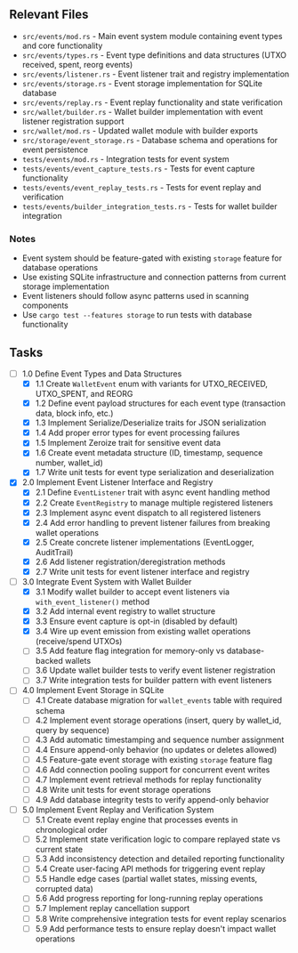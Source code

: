 ## Relevant Files

- `src/events/mod.rs` - Main event system module containing event types and core functionality
- `src/events/types.rs` - Event type definitions and data structures (UTXO received, spent, reorg events)
- `src/events/listener.rs` - Event listener trait and registry implementation
- `src/events/storage.rs` - Event storage implementation for SQLite database
- `src/events/replay.rs` - Event replay functionality and state verification
- `src/wallet/builder.rs` - Wallet builder implementation with event listener registration support
- `src/wallet/mod.rs` - Updated wallet module with builder exports
- `src/storage/event_storage.rs` - Database schema and operations for event persistence
- `tests/events/mod.rs` - Integration tests for event system
- `tests/events/event_capture_tests.rs` - Tests for event capture functionality
- `tests/events/event_replay_tests.rs` - Tests for event replay and verification
- `tests/events/builder_integration_tests.rs` - Tests for wallet builder integration

### Notes

- Event system should be feature-gated with existing `storage` feature for database operations
- Use existing SQLite infrastructure and connection patterns from current storage implementation
- Event listeners should follow async patterns used in scanning components
- Use `cargo test --features storage` to run tests with database functionality

## Tasks

- [ ] 1.0 Define Event Types and Data Structures
  - [x] 1.1 Create `WalletEvent` enum with variants for UTXO_RECEIVED, UTXO_SPENT, and REORG
  - [x] 1.2 Define event payload structures for each event type (transaction data, block info, etc.)
  - [x] 1.3 Implement Serialize/Deserialize traits for JSON serialization
  - [x] 1.4 Add proper error types for event processing failures
  - [x] 1.5 Implement Zeroize trait for sensitive event data
  - [x] 1.6 Create event metadata structure (ID, timestamp, sequence number, wallet_id)
  - [x] 1.7 Write unit tests for event type serialization and deserialization

- [x] 2.0 Implement Event Listener Interface and Registry
  - [x] 2.1 Define `EventListener` trait with async event handling method
  - [x] 2.2 Create `EventRegistry` to manage multiple registered listeners
  - [x] 2.3 Implement async event dispatch to all registered listeners
  - [x] 2.4 Add error handling to prevent listener failures from breaking wallet operations
  - [x] 2.5 Create concrete listener implementations (EventLogger, AuditTrail)
  - [x] 2.6 Add listener registration/deregistration methods
  - [x] 2.7 Write unit tests for event listener interface and registry

- [ ] 3.0 Integrate Event System with Wallet Builder
  - [x] 3.1 Modify wallet builder to accept event listeners via `with_event_listener()` method
  - [x] 3.2 Add internal event registry to wallet structure
  - [x] 3.3 Ensure event capture is opt-in (disabled by default)
  - [x] 3.4 Wire up event emission from existing wallet operations (receive/spend UTXOs)
  - [ ] 3.5 Add feature flag integration for memory-only vs database-backed wallets
  - [ ] 3.6 Update wallet builder tests to verify event listener registration
  - [ ] 3.7 Write integration tests for builder pattern with event listeners

- [ ] 4.0 Implement Event Storage in SQLite
  - [ ] 4.1 Create database migration for `wallet_events` table with required schema
  - [ ] 4.2 Implement event storage operations (insert, query by wallet_id, query by sequence)
  - [ ] 4.3 Add automatic timestamping and sequence number assignment
  - [ ] 4.4 Ensure append-only behavior (no updates or deletes allowed)
  - [ ] 4.5 Feature-gate event storage with existing `storage` feature flag
  - [ ] 4.6 Add connection pooling support for concurrent event writes
  - [ ] 4.7 Implement event retrieval methods for replay functionality
  - [ ] 4.8 Write unit tests for event storage operations
  - [ ] 4.9 Add database integrity tests to verify append-only behavior

- [ ] 5.0 Implement Event Replay and Verification System
  - [ ] 5.1 Create event replay engine that processes events in chronological order
  - [ ] 5.2 Implement state verification logic to compare replayed state vs current state
  - [ ] 5.3 Add inconsistency detection and detailed reporting functionality
  - [ ] 5.4 Create user-facing API methods for triggering event replay
  - [ ] 5.5 Handle edge cases (partial wallet states, missing events, corrupted data)
  - [ ] 5.6 Add progress reporting for long-running replay operations
  - [ ] 5.7 Implement replay cancellation support
  - [ ] 5.8 Write comprehensive integration tests for event replay scenarios
  - [ ] 5.9 Add performance tests to ensure replay doesn't impact wallet operations

